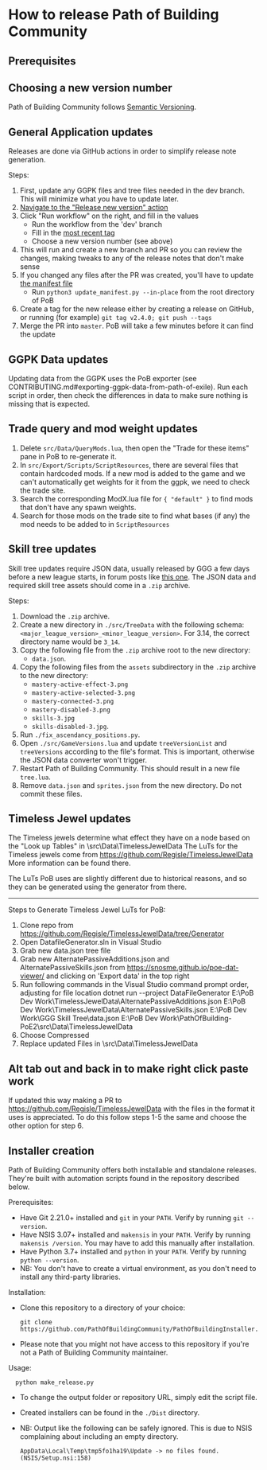 # How to release Path of Building Community

## Prerequisites

## Choosing a new version number

Path of Building Community follows [Semantic Versioning](https://semver.org/).

## General Application updates

Releases are done via GitHub actions in order to simplify release note generation.

Steps:
1. First, update any GGPK files and tree files needed in the dev branch.  This will minimize what you have to update later.
2. [Navigate to the "Release new version" action](https://github.com/PathOfBuildingCommunity/PathOfBuilding-PoE2/actions/workflows/release.yml)
3. Click "Run workflow" on the right, and fill in the values
    - Run the workflow from the 'dev' branch
    - Fill in the [most recent tag](https://github.com/PathOfBuildingCommunity/PathOfBuilding-PoE2/tags)
    - Choose a new version number (see above)
4. This will run and create a new branch and PR so you can review the changes, making tweaks to any of the release notes that don't make sense
5. If you changed any files after the PR was created, you'll have to update [the manifest file](manifest.xml)
    - Run `python3 update_manifest.py --in-place` from the root directory of PoB
6. Create a tag for the new release either by creating a release on GitHub, or running (for example) `git tag v2.4.0; git push --tags`
7. Merge the PR into `master`.  PoB will take a few minutes before it can find the update

## GGPK Data updates

Updating data from the GGPK uses the PoB exporter (see CONTRIBUTING.md#exporting-ggpk-data-from-path-of-exile).  Run each script in order, then check the differences in data to make sure nothing is missing that is expected.

## Trade query and mod weight updates

1. Delete `src/Data/QueryMods.lua`, then open the "Trade for these items" pane in PoB to re-generate it.
2. In `src/Export/Scripts/ScriptResources`, there are several files that contain hardcoded mods.  If a new mod is added to the game and we can't automatically get weights for it from the ggpk, we need to check the trade site.
3. Search the corresponding ModX.lua file for `{ "default" }` to find mods that don't have any spawn weights.
4. Search for those mods on the trade site to find what bases (if any) the mod needs to be added to in `ScriptResources`

## Skill tree updates

Skill tree updates require JSON data, usually released by GGG a few days before a new
league starts, in forum posts like
[this one](https://www.pathofexile.com/forum/view-thread/3147480).
The JSON data and required skill tree assets should come in a `.zip` archive.

Steps:
1. Download the `.zip` archive.
2. Create a new directory in `./src/TreeData` with the following schema:
    `<major_league_version>_<minor_league_version>`.
    For 3.14, the correct directory name would be `3_14`.
3. Copy the following file from the `.zip` archive root to the new directory:
   * `data.json`.
4. Copy the following files from the `assets` subdirectory in the `.zip` archive to the
    new directory:
    * `mastery-active-effect-3.png`
    * `mastery-active-selected-3.png`
    * `mastery-connected-3.png`
    * `mastery-disabled-3.png`
    * `skills-3.jpg`
    * `skills-disabled-3.jpg`.
5. Run `./fix_ascendancy_positions.py`.
6. Open `./src/GameVersions.lua` and update `treeVersionList` and `treeVersions`
   according to the file's format. This is important, otherwise the JSON data converter
   won't trigger.
7. Restart Path of Building Community. This should result in a new file `tree.lua`.
8. Remove `data.json` and `sprites.json` from the new directory. Do not commit these files.

## Timeless Jewel updates

The Timeless jewels determine what effect they have on a node based on the "Look up Tables" in \src\Data\TimelessJewelData
The LuTs for the Timeless jewels come from https://github.com/Regisle/TimelessJewelData
More information can be found there.

The LuTs PoB uses are slightly different due to historical reasons, and so they can be generated using the generator from there.


-------------------------------------------------------------------------------------------------------
Steps to Generate Timeless Jewel LuTs for PoB:
1. Clone repo from https://github.com/Regisle/TimelessJewelData/tree/Generator
2. Open DatafileGenerator.sln in Visual Studio
3. Grab new data.json tree file
4. Grab new AlternatePassiveAdditions.json and AlternatePassiveSkills.json from https://snosme.github.io/poe-dat-viewer/ and clicking on 'Export data' in the top right
5. Run following commands in the Visual Studio command prompt order, adjusting for file location
	dotnet run --project DataFileGenerator
	E:\PoB Dev Work\TimelessJewelData\AlternatePassiveAdditions.json
	E:\PoB Dev Work\TimelessJewelData\AlternatePassiveSkills.json
	E:\PoB Dev Work\GGG Skill Tree\data.json
	E:\PoB Dev Work\PathOfBuilding-PoE2\src\Data\TimelessJewelData
6. Choose Compressed
7. Replace updated Files in \src\Data\TimelessJewelData

Alt tab out and back in to make right click paste work
------------------------------------------------------------------------------------------------------- 

If updated this way making a PR to https://github.com/Regisle/TimelessJewelData with the files in the format it uses is appreciated.
To do this follow steps 1-5 the same and choose the other option for step 6.


## Installer creation

Path of Building Community offers both installable and standalone releases. They're
built with automation scripts found in the repository described below.

Prerequisites:
- Have Git 2.21.0+ installed and `git` in your `PATH`.
  Verify by running `git --version`.
- Have NSIS 3.07+ installed and `makensis` in your `PATH`.
  Verify by running `makensis /version`.
  You may have to add this manually after installation.
- Have Python 3.7+ installed and `python` in your `PATH`.
  Verify by running `python --version`.
- NB: You don't have to create a virtual environment, as you don't need to install any
  third-party libraries.

Installation:
- Clone this repository to a directory of your choice:

      git clone https://github.com/PathOfBuildingCommunity/PathOfBuildingInstaller.git
- Please note that you might not have access to this repository if you're not a Path of
  Building Community maintainer.
  
Usage:

      python make_release.py
- To change the output folder or repository URL, simply edit the script file.
- Created installers can be found in the `./Dist` directory.
- NB: Output like the following can be safely ignored. This is due to NSIS complaining
about including an empty directory.

      AppData\Local\Temp\tmp5fo1ha19\Update -> no files found. (NSIS/Setup.nsi:158)
